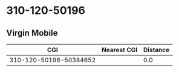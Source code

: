 # 310-120-50196
## Virgin Mobile


| CGI | Nearest CGI | Distance |
|-----|-------------|----------|
| 310-120-50196-50384652 |  | 0.0 |
